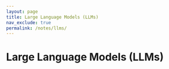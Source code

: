 ```yaml
---
layout: page
title: Large Language Models (LLMs)
nav_exclude: true
permalink: /notes/llms/
---
```


# Large Language Models (LLMs)
